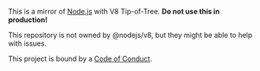This is a mirror of [Node.js](https://github.com/nodejs/node) 
with V8 Tip-of-Tree. 
**Do not use this in production!**

This repository is not owned by @nodejs/v8, but they might be able to
help with issues.

This project is bound by a [Code of Conduct](https://github.com/nodejs/TSC/blob/master/CODE_OF_CONDUCT.md). 
